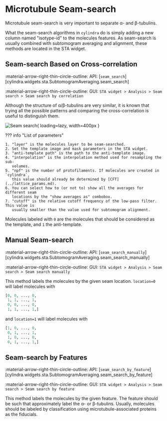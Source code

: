# Microtubule Seam-search

Microtubule seam-search is very important to separate &alpha;- and &beta;-tubulins.

What the seam-search algorithms in `cylindra` do is simply adding a new column named
"isotype-id" to the molecules features. As seam-search is usually combined with
subtomogram averaging and alignment, these methods are located in the STA widget.

## Seam-search Based on Cross-correlation

:material-arrow-right-thin-circle-outline: API: [`seam_search`][cylindra.widgets.sta.SubtomogramAveraging.seam_search]

:material-arrow-right-thin-circle-outline: GUI: `STA widget > Analysis > Seam search > Seam search by correlation`

Although the structure of &alpha;/&beta;-tubulins are very similar, it is known that
trying all the possible patterns and comparing the cross-correlation is useful to
distinguish them.

![Seam search](../images/seam_search.png){ loading=lazy, width=400px }

??? info "List of parameters"

    1. "layer" is the molecules layer to be seam-searched.
    2. Set the template image and mask parameters in the STA widget.
    3. "anti-template path" is the path to the anti-template image.
    4. "interpolation" is the interpolation method used for resampling the sub-
       volumes.
    5. "npf" is the number of protofilaments. If molecules are created in `cylindra`,
       this value should already be determined by [CFT](../lattice_params.md).
    6. You can select how to (or not to) show all the averages for different seam
       locations by the "show averages as" combobox.
    7. "cutoff" is the relative cutoff frequency of the low-pass filter. This value is
       usually smaller than the value used for subtomogram alignment.

Molecules labeled with `0` are the molecules that should be considered as the template,
and `1` the anti-template.

## Manual Seam-search

:material-arrow-right-thin-circle-outline: API: [`seam_search_manually`][cylindra.widgets.sta.SubtomogramAveraging.seam_search_manually]

:material-arrow-right-thin-circle-outline: GUI: `STA widget > Analysis > Seam search > Seam search manually`

This method labels the molecules by the given seam location. `location=0` will label
molecules with

```python
[0, 0, ..., 0,
 1, 1, ..., 1,
 0, 0, ..., 0,
 1, 1, ..., 1,]
```

and `location=1` will label molecules with

```python
[1, 0, ..., 0,
 0, 1, ..., 1,
 1, 0, ..., 0,
 0, 1, ..., 1,]
```

## Seam-search by Features

:material-arrow-right-thin-circle-outline: API: [`seam_search_by_feature`][cylindra.widgets.sta.SubtomogramAveraging.seam_search_by_feature]

:material-arrow-right-thin-circle-outline: GUI: `STA widget > Analysis > Seam search > Seam search by feature`

This method labels the molecules by the given feature. The feature should be such that
approximately label the &alpha;- or &beta;-tubulins. Usually, molecules should be
labeled by classification using microtubule-associated proteins as the fiducials.
